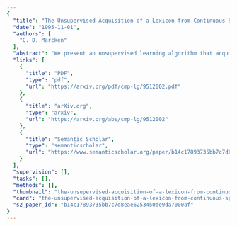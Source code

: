 ```yaml
---
{
  "title": "The Unsupervised Acquisition of a Lexicon from Continuous Speech",
  "date": "1995-11-01",
  "authors": [
    "C. D. Marcken"
  ],
  "abstract": "We present an unsupervised learning algorithm that acquires a natural- language lexicon from raw speech. The algorithm is based on the optimal encoding of symbol sequences in an MDL framework, and uses a hierarchical representation of language that overcomes many of the problems that have stymied previous grammar-induction procedures. The forward mapping from symbol sequences to the speech stream is modeled using features based on articulatory gestures. We present results on the acquisition of lexicons and language models from raw speech, text, and phonetic transcripts, and demonstrate that our algorithm compares very favorably to other reported results with respect to segmentation performance and statistical efficiency.",
  "links": [
    {
      "title": "PDF",
      "type": "pdf",
      "url": "https://arxiv.org/pdf/cmp-lg/9512002.pdf"
    },
    {
      "title": "arXiv.org",
      "type": "arxiv",
      "url": "https://arxiv.org/abs/cmp-lg/9512002"
    },
    {
      "title": "Semantic Scholar",
      "type": "semanticscholar",
      "url": "https://www.semanticscholar.org/paper/b14c17893735bb7c7d8eae6253450de9da7000af"
    }
  ],
  "supervision": [],
  "tasks": [],
  "methods": [],
  "thumbnail": "the-unsupervised-acquisition-of-a-lexicon-from-continuous-speech-thumb.jpg",
  "card": "the-unsupervised-acquisition-of-a-lexicon-from-continuous-speech-card.jpg",
  "s2_paper_id": "b14c17893735bb7c7d8eae6253450de9da7000af"
}
---
```


